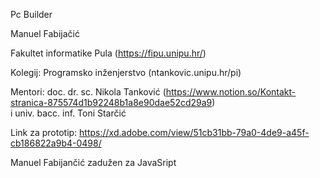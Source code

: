 Pc Builder


Manuel Fabijačić

Fakultet informatike Pula (https://fipu.unipu.hr/)

Kolegij: Programsko inženjerstvo (ntankovic.unipu.hr/pi)

Mentori: 
doc. dr. sc. Nikola Tanković (https://www.notion.so/Kontakt-stranica-875574d1b92248b1a8e90dae52cd29a9)  
i univ. bacc. inf. Toni Starčić

Link za prototip: https://xd.adobe.com/view/51cb31bb-79a0-4de9-a45f-cb186822a9b4-0498/

Manuel Fabijančić zadužen za JavaSript

